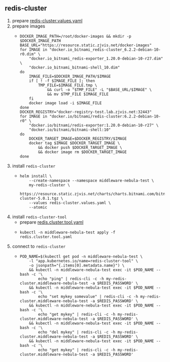 ## redis-cluster

1. prepare [redis-cluster.values.yaml](resource/redis-cluster.values.yaml.md)
2. prepare images
    * ```shell
      DOCKER_IMAGE_PATH=/root/docker-images && mkdir -p $DOCKER_IMAGE_PATH
      BASE_URL="https://resource.static.zjvis.net/docker-images"
      for IMAGE in "docker.io_bitnami_redis-cluster_6.2.2-debian-10-r0.dim" \
          "docker.io_bitnami_redis-exporter_1.20.0-debian-10-r27.dim" \
          "docker.io_bitnami_bitnami-shell_10.dim"
      do
          IMAGE_FILE=$DOCKER_IMAGE_PATH/$IMAGE
          if [ ! -f $IMAGE_FILE ]; then
              TMP_FILE=$IMAGE_FILE.tmp \
                  && curl -o "$TMP_FILE" -L "$BASE_URL/$IMAGE" \
                  && mv $TMP_FILE $IMAGE_FILE
          fi
          docker image load -i $IMAGE_FILE
      done
      DOCKER_REGISTRY="docker-registry-test.lab.zjvis.net:32443"
      for IMAGE in "docker.io/bitnami/redis-cluster:6.2.2-debian-10-r0" \
          "docker.io/bitnami/redis-exporter:1.20.0-debian-10-r27" \
          "docker.io/bitnami/bitnami-shell:10"
      do
          DOCKER_TARGET_IMAGE=$DOCKER_REGISTRY/$IMAGE
          docker tag $IMAGE $DOCKER_TARGET_IMAGE \
              && docker push $DOCKER_TARGET_IMAGE \
              && docker image rm $DOCKER_TARGET_IMAGE
      done
      ```
3. install `redis-cluster`
    * ```shell
      helm install \
          --create-namespace --namespace middleware-nebula-test \
          my-redis-cluster \
          https://resource.static.zjvis.net/charts/charts.bitnami.com/bitnami/redis-cluster-5.0.1.tgz \
          --values redis-cluster.values.yaml \
          --atomic
      ```
4. install `redis-cluster-tool`
    * prepare [redis.cluster.tool.yaml](resource/redis.cluster.tool.yaml.md)
    * ```shell
      kubectl -n middleware-nebula-test apply -f redis.cluster.tool.yaml
      ```
5. connect to `redis-cluster`
    * ```shell
      POD_NAME=$(kubectl get pod -n middleware-nebula-test \
          -l "app.kubernetes.io/name=redis-cluster-tool" \
          -o jsonpath="{.items[0].metadata.name}") \
          && kubectl -n middleware-nebula-test exec -it $POD_NAME -- bash -c '\
              echo "ping" | redis-cli -c -h my-redis-cluster.middleware-nebula-test -a $REDIS_PASSWORD' \
          && kubectl -n middleware-nebula-test exec -it $POD_NAME -- bash -c '\
              echo "set mykey somevalue" | redis-cli -c -h my-redis-cluster.middleware-nebula-test -a $REDIS_PASSWORD' \
          && kubectl -n middleware-nebula-test exec -it $POD_NAME -- bash -c '\
              echo "get mykey" | redis-cli -c -h my-redis-cluster.middleware-nebula-test -a $REDIS_PASSWORD' \
          && kubectl -n middleware-nebula-test exec -it $POD_NAME -- bash -c '\
              echo "del mykey" | redis-cli -c -h my-redis-cluster.middleware-nebula-test -a $REDIS_PASSWORD' \
          && kubectl -n middleware-nebula-test exec -it $POD_NAME -- bash -c '\
              echo "get mykey" | redis-cli -c -h my-redis-cluster.middleware-nebula-test -a $REDIS_PASSWORD'
      ```